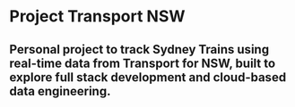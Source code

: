 # Project Transport NSW 


###
Personal project to track Sydney Trains using real-time data from Transport for NSW, built to explore full stack development and cloud-based data engineering.
---

